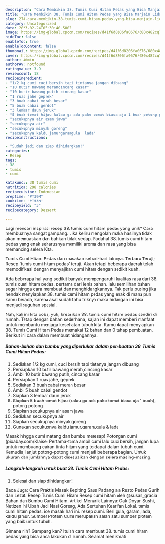 ```yaml
---
description: "Cara Membikin 38. Tumis Cumi Hitam Pedas yang Bisa Manjain Lidah"
title: "Cara Membikin 38. Tumis Cumi Hitam Pedas yang Bisa Manjain Lidah"
slug: 278-cara-membikin-38-tumis-cumi-hitam-pedas-yang-bisa-manjain-lidah
category: Uncategorized
date: 2023-02-24T05:30:40.500Z
image: https://img-global.cpcdn.com/recipes/d41f6d8206fa0676/680x482cq70/38-tumis-cumi-hitam-pedas-foto-resep-utama.jpg
hideToc: false
enableToc: true
enableTocContent: false
thumbnail: https://img-global.cpcdn.com/recipes/d41f6d8206fa0676/680x482cq70/38-tumis-cumi-hitam-pedas-foto-resep-utama.jpg
cover: https://img-global.cpcdn.com/recipes/d41f6d8206fa0676/680x482cq70/38-tumis-cumi-hitam-pedas-foto-resep-utama.jpg
author: Admin
authorAv: notfound
ratingvalue: 3.9
reviewcount: 18
recipeingredient:
- "1/2 kg cumi cuci bersih tapi tintanya jangan dibuang"
- "10 butir bawang merahcincang kasar"
- "10 butir bawang putih cincang kasar"
- "1 ruas jahe geprek"
- "3 buah cabai merah besar"
- "5 buah cabai gendot"
- "3 lembar daun jeruk"
- "5 buah tomat hijau kalau ga ada pake tomat biasa aja 1 buah potong potong"
- "secukupnya air asam jawa"
- "secukupnya air"
- "secukupnya minyak goreng"
- "secukupnya kaldu jamurgaramgula  lada"
recipeinstructions:

- "Sudah jadi dan siap dihidangkan!"
categories:
- Resep
tags:
- 38
- tumis
- cumi

katakunci: 38 tumis cumi 
nutrition: 298 calories
recipecuisine: Indonesian
preptime: "PT39M"
cooktime: "PT53M"
recipeyield: "3"
recipecategory: Dessert

---
```





Lagi mencari inspirasi resep 38. tumis cumi hitam pedas yang unik? Cara membuatnya sangat gampang. Jika keliru mengolah maka hasilnya tidak akan memuaskan dan bahkan tidak sedap. Padahal 38. tumis cumi hitam pedas yang enak seharusnya memiliki aroma dan rasa yang bisa memancing selera Kita.





Tumis Cumi Hitam Pedas dan masakan sehari-hari lainnya. Terbaru Teruji; Resep &#39;tumis cumi hitam pedas&#39; teruji. Akan tetapi beberapa daerah telah memodifikasi dengan menyajikan cumi hitam dengan sedikit kuah.

Ada beberapa hal yang sedikit banyak mempengaruhi kualitas rasa dari 38. tumis cumi hitam pedas, pertama dari jenis bahan, lalu pemilihan bahan segar hingga cara membuat dan menghidangkannya. Tak perlu pusing jika hendak menyiapkan 38. tumis cumi hitam pedas yang enak di mana pun kamu berada, karena asal sudah tahu triknya maka hidangan ini bisa menjadi suguhan spesial.






Nah, kali ini kita coba, yuk, kreasikan 38. tumis cumi hitam pedas sendiri di rumah. Tetap dengan bahan sederhana, sajian ini dapat memberi manfaat untuk membantu menjaga kesehatan tubuh kita. Kamu dapat menyiapkan 38. Tumis Cumi Hitam Pedas memakai 12 bahan dan 0 tahap pembuatan. Berikut ini cara dalam membuat hidangannya.

<!--inarticleads1-->

##### Bahan-bahan dan bumbu yang diperlukan dalam pembuatan 38. Tumis Cumi Hitam Pedas:

1. Sediakan 1/2 kg cumi, cuci bersih tapi tintanya jangan dibuang
1. Persiapkan 10 butir bawang merah,cincang kasar
1. Ambil 10 butir bawang putih, cincang kasar
1. Persiapkan 1 ruas jahe, geprek
1. Sediakan 3 buah cabai merah besar
1. Ambil 5 buah cabai gendot
1. Siapkan 3 lembar daun jeruk
1. Siapkan 5 buah tomat hijau (kalau ga ada pake tomat biasa aja 1 buah), potong potong
1. Siapkan secukupnya air asam jawa
1. Sediakan secukupnya air
1. Siapkan secukupnya minyak goreng
1. Gunakan secukupnya kaldu jamur,garam,gula &amp; lada


Masak hingga cumi matang dan bumbu meresap! Potongan cumi (pixabay.com/Klaise) Pertama-tama ambil cumi lalu cuci bersih, jangan lupa untuk membuang cairan tinta hitam yang terdapat dalam tubuh cumi. Kemudia, lanjut potong-potong cumi menjadi beberapa bagian. Untuk ukuran dan jumlahnya dapat disesuaikan dengan selera masing-masing. 

<!--inarticleads2-->

##### Langkah-langkah untuk buat 38. Tumis Cumi Hitam Pedas:


1. Selesai dan siap dihidangkan!

Baca Juga: Cara Praktis Masak Kepiting Saus Padang ala Resto Pedas Gurih dan Lezat. Resep Tumis Cumi Hitam Resep cumi hitam oleh @susan_gracia Bahan dan Bumbu Cumi Hitam. Artikel Menarik Lainnya: Gak Doyan Sushi, Netizen Ini Ubah Jadi Nasi Goreng, Ada Sentuhan Kearifan Lokal. tumis cumi hitam pedas. ide masak hari ini. resep cumi. Beri gula, garam, lada, kaldu jamur. Sumber Protein Cumi merupakan salah satu sumber protein yang baik untuk tubuh. 

Gimana nih? Gampang kan? Itulah cara membuat 38. tumis cumi hitam pedas yang bisa anda lakukan di rumah. Selamat menikmati
